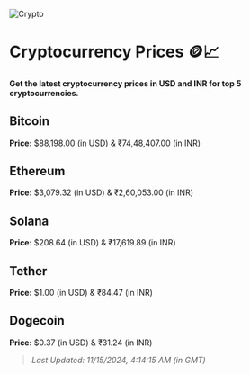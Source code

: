 
![Crypto](https://www.techguide.com.au/wp-content/uploads/2020/11/crypto3.jpeg)

# Cryptocurrency Prices 🪙📈

#### Get the latest cryptocurrency prices in USD and INR for top 5 cryptocurrencies.

## Bitcoin

**Price:** $88,198.00 (in USD) & ₹74,48,407.00 (in INR)

## Ethereum

**Price:** $3,079.32 (in USD) & ₹2,60,053.00 (in INR)

## Solana

**Price:** $208.64 (in USD) & ₹17,619.89 (in INR)

## Tether

**Price:** $1.00 (in USD) & ₹84.47 (in INR)

## Dogecoin

**Price:** $0.37 (in USD) & ₹31.24 (in INR)

> _Last Updated: 11/15/2024, 4:14:15 AM (in GMT)_
